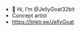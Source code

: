 - 👋 Hi, I’m @JellyGoat32bit
- Concept artist
- https://linktr.ee/JellyGoat

<!---
JellyGoat32bit/JellyGoat32bit is a ✨ special ✨ repository because its `README.md` (this file) appears on your GitHub profile.
You can click the Preview link to take a look at your changes.
--->
